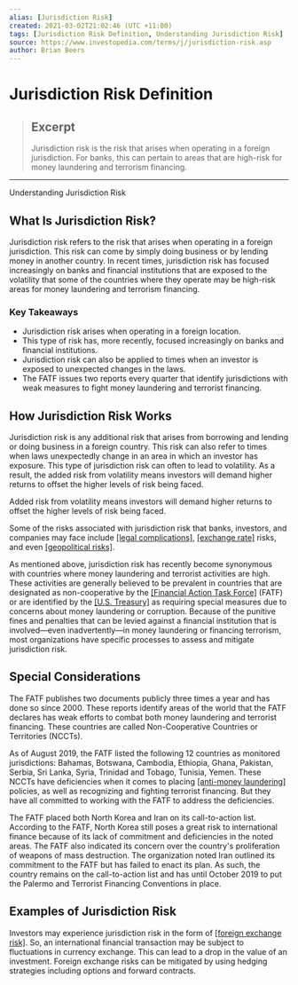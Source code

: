 ```yaml
---
alias: [Jurisdiction Risk]
created: 2021-03-02T21:02:46 (UTC +11:00)
tags: [Jurisdiction Risk Definition, Understanding Jurisdiction Risk]
source: https://www.investopedia.com/terms/j/jurisdiction-risk.asp
author: Brian Beers
---
```


# Jurisdiction Risk Definition

> ## Excerpt
> Jurisdiction risk is the risk that arises when operating in a foreign jurisdiction. For banks, this can pertain to areas that are high-risk for money laundering and terrorism financing.

---

Understanding Jurisdiction Risk
## What Is Jurisdiction Risk?

Jurisdiction risk refers to the risk that arises when operating in a foreign jurisdiction. This risk can come by simply doing business or by lending money in another country. In recent times, jurisdiction risk has focused increasingly on banks and financial institutions that are exposed to the volatility that some of the countries where they operate may be high-risk areas for money laundering and terrorism financing.

### Key Takeaways

-   Jurisdiction risk arises when operating in a foreign location.
-   This type of risk has, more recently, focused increasingly on banks and financial institutions.
-   Jurisdiction risk can also be applied to times when an investor is exposed to unexpected changes in the laws.
-   The FATF issues two reports every quarter that identify jurisdictions with weak measures to fight money laundering and terrorist financing.

## How Jurisdiction Risk Works

Jurisdiction risk is any additional risk that arises from borrowing and lending or doing business in a foreign country. This risk can also refer to times when laws unexpectedly change in an area in which an investor has exposure. This type of jurisdiction risk can often to lead to volatility. As a result, the added risk from volatility means investors will demand higher returns to offset the higher levels of risk being faced.

Added risk from volatility means investors will demand higher returns to offset the higher levels of risk being faced.

Some of the risks associated with jurisdiction risk that banks, investors, and companies may face include [[legal complications]](https://www.investopedia.com/terms/l/litigation-risk.asp), [[exchange rate]](https://www.investopedia.com/terms/e/exchangerate.asp) risks, and even [[geopolitical risks]](https://www.investopedia.com/terms/p/politicalrisk.asp).

As mentioned above, jurisdiction risk has recently become synonymous with countries where money laundering and terrorist activities are high. These activities are generally believed to be prevalent in countries that are designated as non-cooperative by the [[Financial Action Task Force]](https://www.investopedia.com/terms/f/financial-action-task-force-fatf.asp) (FATF) or are identified by the [[U.S. Treasury]](https://www.investopedia.com/terms/u/ustreasury.asp) as requiring special measures due to concerns about money laundering or corruption. Because of the punitive fines and penalties that can be levied against a financial institution that is involved—even inadvertently—in money laundering or financing terrorism, most organizations have specific processes to assess and mitigate jurisdiction risk.

## Special Considerations

The FATF publishes two documents publicly three times a year and has done so since 2000. These reports identify areas of the world that the FATF declares has weak efforts to combat both money laundering and terrorist financing. These countries are called Non-Cooperative Countries or Territories (NCCTs).

As of August 2019, the FATF listed the following 12 countries as monitored jurisdictions: Bahamas, Botswana, Cambodia, Ethiopia, Ghana, Pakistan, Serbia, Sri Lanka, Syria, Trinidad and Tobago, Tunisia, Yemen. These NCCTs have deficiencies when it comes to placing [[anti-money laundering]](https://www.investopedia.com/terms/a/aml.asp) policies, as well as recognizing and fighting terrorist financing. But they have all committed to working with the FATF to address the deficiencies.

The FATF placed both North Korea and Iran on its call-to-action list. According to the FATF, North Korea still poses a great risk to international finance because of its lack of commitment and deficiencies in the noted areas. The FATF also indicated its concern over the country's proliferation of weapons of mass destruction. The organization noted Iran outlined its commitment to the FATF but has failed to enact its plan. As such, the country remains on the call-to-action list and has until October 2019 to put the Palermo and Terrorist Financing Conventions in place.

## Examples of Jurisdiction Risk

Investors may experience jurisdiction risk in the form of [[foreign exchange risk]](https://www.investopedia.com/terms/f/foreignexchangerisk.asp). So, an international financial transaction may be subject to fluctuations in currency exchange. This can lead to a drop in the value of an investment. Foreign exchange risks can be mitigated by using hedging strategies including options and forward contracts.
